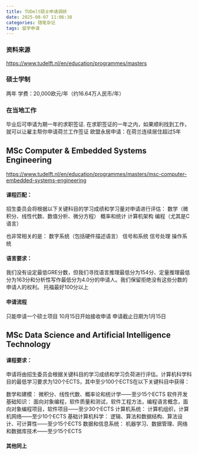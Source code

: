 ```yaml
---
title: TUDelt硕士申请调研
date: 2025-08-07 11:06:38
categories: 随笔杂记
tags: 留学申请
---
```

### 资料来源

https://www.tudelft.nl/en/education/programmes/masters

### 硕士学制

两年
学费：20,000欧元/年（约16.64万人民币/年）

### 在当地工作

毕业后可申请为期一年的求职签证.
在求职签证的一年之内，如果顺利找到工作，就可以让雇主帮你申请荷兰工作签证
欧盟永居申请：在荷兰连续居住超过5年

## MSc Computer & Embedded Systems Engineering

https://www.tudelft.nl/en/education/programmes/masters/msc-computer-embedded-systems-engineering

#### 课程匹配：

招生委员会将根据以下关键科目的学习成绩和学习量对申请进行评估：
数学（微积分、线性代数、数值分析、微分方程）
概率和统计
计算机架构
编程（尤其是C语言）

也非常相关的是：
数字系统（包括硬件描述语言）
信号和系统
信号处理
操作系统

#### 语言要求：

我们没有设定最低GRE分数，但我们寻找语言推理最低分为154分、定量推理最低分为163分和分析性写作最低分为4.0分的申请人。我们保留拒绝没有这些分数的申请人的权利。
托福最好100分以上

#### 申请流程

只能申请一个硕士项目
10月15日开始接收申请
申请截止日期为1月15日

## MSc Data Science and Artificial Intelligence Technology

#### 课程要求：

申请将由招生委员会根据关键科目的学习成绩和学习负荷进行评估。计算机科学科目的最低学习要求为120个ECTS，其中至少100个ECTS在以下关键科目中获得：

数学和建模：
微积分、线性代数、概率论和统计学——至少15个ECTS
软件开发基础知识：
面向对象编程，软件质量和测试，软件工程方法，编程语言概念，面向对象编程项目，软件项目——至少30个ECTS
计算机系统：
计算机组织，计算机网络——至少10个ECTS
基础计算机科学：
逻辑、算法和数据结构、算法设计、可计算性——至少15个ECTS
数据和信息系统：
机器学习、数据管理、网络和数据库技术——至少15个ECTS

#### 其他同上
